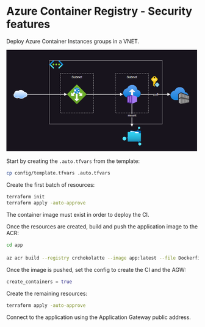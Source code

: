 # Azure Container Registry - Security features

Deploy Azure Container Instances groups in a VNET.

<img src=".assets/azure-ci.png" width=500/>

Start by creating the `.auto.tfvars` from the template:

```sh
cp config/template.tfvars .auto.tfvars
```

Create the first batch of resources:

```sh
terraform init
terraform apply -auto-approve
```

The container image must exist in order to deploy the CI.

Once the resources are created, build and push the application image to the ACR:

```sh
cd app

az acr build --registry crchokolatte --image app:latest --file Dockerfile.amd64 .
```

Once the image is pushed, set the config to create the CI and the AGW:

```terraform
create_containers = true
```

Create the remaining resources:

```sh
terraform apply -auto-approve
```

Connect to the application using the Application Gateway public address.
